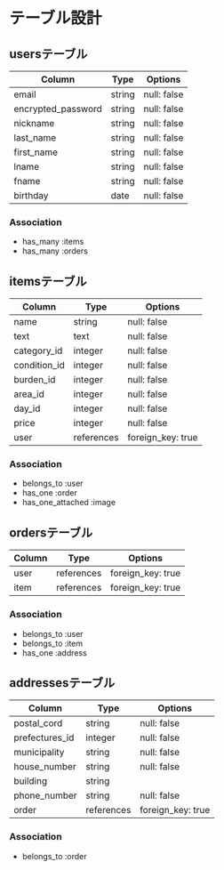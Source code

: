 # テーブル設計

## usersテーブル

| Column             | Type   | Options     |
| ------------------ | ------ | ----------- |
| email              | string | null: false |
| encrypted_password | string | null: false |
| nickname           | string | null: false |
| last_name          | string | null: false |
| first_name         | string | null: false |
| lname              | string | null: false |
| fname              | string | null: false |
| birthday           | date   | null: false |

### Association

- has_many :items
- has_many :orders

## itemsテーブル

| Column       | Type          | Options           |
| ------------ | ------------- | ----------------- |
| name         | string        | null: false       |
| text         | text          | null: false       |
| category_id  | integer       | null: false       |
| condition_id | integer       | null: false       |
| burden_id    | integer       | null: false       |
| area_id      | integer       | null: false       |
| day_id       | integer       | null: false       |
| price        | integer       | null: false       |
| user         | references    | foreign_key: true |

### Association

- belongs_to :user
- has_one :order
- has_one_attached :image

## ordersテーブル

| Column       | Type       | Options           |
| ------------ | ---------- | ----------------- |
| user         | references | foreign_key: true |
| item         | references | foreign_key: true |

### Association

- belongs_to :user
- belongs_to :item
- has_one :address

## addressesテーブル

| Column         | Type       | Options           |
| -------------- | ---------- | ----------------- |
| postal_cord    | string     | null: false       |
| prefectures_id | integer    | null: false       |
| municipality   | string     | null: false       |
| house_number   | string     | null: false       |
| building       | string     |                   |
| phone_number   | string     | null: false       |
| order          | references | foreign_key: true |

### Association

- belongs_to :order
